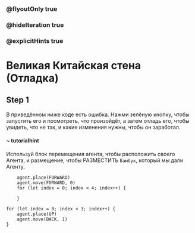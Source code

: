 ### @flyoutOnly true
### @hideIteration true
### @explicitHints true

# Великая Китайская стена (Отладка)

## Step 1
В приведённом ниже коде есть ошибка. Нажми зелёную кнопку, чтобы запустить его и посмотреть, что произойдёт, а затем отладь его, чтобы увидеть, что не так, и какие изменения нужны, чтобы он заработал.

#### ~ tutorialhint
Используй блок перемещения агента, чтобы расположить своего Агента, и размещение, чтобы РАЗМЕСТИТЬ `Бамбук`, который мы дали Агенту.


```ghost
    agent.place(FORWARD)
    agent.move(FORWARD, 0)
    for (let index = 0; index < 4; index++) {
    	
    }
```
```template
for (let index = 0; index < 3; index++) {
    agent.place(UP)
    agent.move(BACK, 1)
}
```
```package
```
